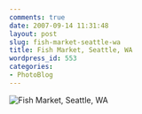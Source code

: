 ```yaml
---
comments: true
date: 2007-09-14 11:31:48
layout: post
slug: fish-market-seattle-wa
title: Fish Market, Seattle, WA
wordpress_id: 553
categories:
- PhotoBlog
---
```


![Fish Market, Seattle, WA](http://ryanfitzer.com/main/wp-content/uploads/2007/09/fishmarket.jpg)
